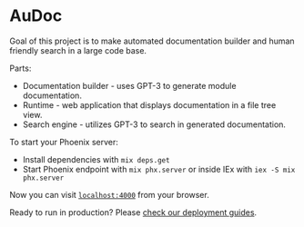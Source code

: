 # AuDoc

Goal of this project is to make automated documentation builder and human friendly search in a large code base.



Parts:
  * Documentation builder - uses GPT-3 to generate module documentation.
  * Runtime - web application that displays documentation in a file tree view.
  * Search engine - utilizes GPT-3 to search in generated documentation.

To start your Phoenix server:

  * Install dependencies with `mix deps.get`
  * Start Phoenix endpoint with `mix phx.server` or inside IEx with `iex -S mix phx.server`

Now you can visit [`localhost:4000`](http://localhost:4000) from your browser.

Ready to run in production? Please [check our deployment guides](https://hexdocs.pm/phoenix/deployment.html).

